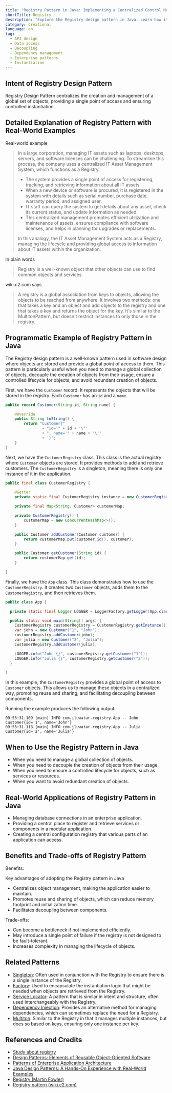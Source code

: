 ```yaml
---
title: "Registry Pattern in Java: Implementing a Centralized Control Mechanism for Java Objects"
shortTitle: Registry
description: "Explore the Registry design pattern in Java: Learn how it centralizes object management for improved access and control. Perfect for software developers and architects looking to optimize Java application architecture."
category: Creational
language: en
tag:
  - API design
  - Data access
  - Decoupling
  - Dependency management
  - Enterprise patterns
  - Instantiation
---
```


## Intent of Registry Design Pattern

Registry Design Pattern centralizes the creation and management of a global set of objects, providing a single point of access and ensuring controlled instantiation.

## Detailed Explanation of Registry Pattern with Real-World Examples

Real-world example

> In a large corporation, managing IT assets such as laptops, desktops, servers, and software licenses can be challenging. To streamline this process, the company uses a centralized IT Asset Management System, which functions as a Registry.
>
> * The system provides a single point of access for registering, tracking, and retrieving information about all IT assets.
> * When a new device or software is procured, it is registered in the system with details such as serial number, purchase date, warranty period, and assigned user.
> * IT staff can query the system to get details about any asset, check its current status, and update information as needed.
> * This centralized management promotes efficient utilization and maintenance of assets, ensures compliance with software licenses, and helps in planning for upgrades or replacements.
>
> In this analogy, the IT Asset Management System acts as a Registry, managing the lifecycle and providing global access to information about IT assets within the organization.

In plain words

> Registry is a well-known object that other objects can use to find common objects and services.

wiki.c2.com says

> A registry is a global association from keys to objects, allowing the objects to be reached from anywhere. It involves two methods: one that takes a key and an object and add objects to the registry and one that takes a key and returns the object for the key. It's similar to the MultitonPattern, but doesn't restrict instances to only those in the registry.

## Programmatic Example of Registry Pattern in Java

The Registry design pattern is a well-known pattern used in software design where objects are stored and provide a global point of access to them. This pattern is particularly useful when you need to manage a global collection of objects, decouple the creation of objects from their usage, ensure a controlled lifecycle for objects, and avoid redundant creation of objects.

First, we have the `Customer` record. It represents the objects that will be stored in the registry. Each `Customer` has an `id` and a `name`.

```java
public record Customer(String id, String name) {

    @Override
    public String toString() {
        return "Customer{"
                + "id='" + id + '\''
                + ", name='" + name + '\''
                + '}';
    }
}
```

Next, we have the `CustomerRegistry` class. This class is the actual registry where `Customer` objects are stored. It provides methods to add and retrieve customers. The `CustomerRegistry` is a singleton, meaning there is only one instance of it in the application.

```java
public final class CustomerRegistry {

    @Getter
    private static final CustomerRegistry instance = new CustomerRegistry();

    private final Map<String, Customer> customerMap;

    private CustomerRegistry() {
        customerMap = new ConcurrentHashMap<>();
    }

    public Customer addCustomer(Customer customer) {
        return customerMap.put(customer.id(), customer);
    }

    public Customer getCustomer(String id) {
        return customerMap.get(id);
    }

}
```

Finally, we have the `App` class. This class demonstrates how to use the `CustomerRegistry`. It creates two `Customer` objects, adds them to the `CustomerRegistry`, and then retrieves them.

```java
public class App {

  private static final Logger LOGGER = LoggerFactory.getLogger(App.class);

  public static void main(String[] args) {
    CustomerRegistry customerRegistry = CustomerRegistry.getInstance();
    var john = new Customer("1", "John");
    customerRegistry.addCustomer(john);
    var julia = new Customer("2", "Julia");
    customerRegistry.addCustomer(julia);

    LOGGER.info("John {}", customerRegistry.getCustomer("1"));
    LOGGER.info("Julia {}", customerRegistry.getCustomer("2"));
  }

}
```

In this example, the `CustomerRegistry` provides a global point of access to `Customer` objects. This allows us to manage these objects in a centralized way, promoting reuse and sharing, and facilitating decoupling between components.

Running the example produces the following output:

```
09:55:31.109 [main] INFO com.iluwatar.registry.App -- John Customer{id='1', name='John'}
09:55:31.113 [main] INFO com.iluwatar.registry.App -- Julia Customer{id='2', name='Julia'}
```

## When to Use the Registry Pattern in Java

* When you need to manage a global collection of objects.
* When you need to decouple the creation of objects from their usage.
* When you need to ensure a controlled lifecycle for objects, such as services or resources.
* When you want to avoid redundant creation of objects.

## Real-World Applications of Registry Pattern in Java

* Managing database connections in an enterprise application.
* Providing a central place to register and retrieve services or components in a modular application.
* Creating a central configuration registry that various parts of an application can access.

## Benefits and Trade-offs of Registry Pattern

Benefits:

Key advantages of adopting the Registry pattern in Java

* Centralizes object management, making the application easier to maintain.
* Promotes reuse and sharing of objects, which can reduce memory footprint and initialization time.
* Facilitates decoupling between components.

Trade-offs:

* Can become a bottleneck if not implemented efficiently.
* May introduce a single point of failure if the registry is not designed to be fault-tolerant.
* Increases complexity in managing the lifecycle of objects.

## Related Patterns

* [Singleton](https://java-design-patterns.com/patterns/singleton/): Often used in conjunction with the Registry to ensure there is a single instance of the Registry.
* [Factory](https://java-design-patterns.com/patterns/factory/): Used to encapsulate the instantiation logic that might be needed when objects are retrieved from the Registry.
* [Service Locator](https://java-design-patterns.com/patterns/service-locator/): A pattern that is similar in intent and structure, often used interchangeably with the Registry.
* [Dependency Injection](https://java-design-patterns.com/patterns/dependency-injection/): Provides an alternative method for managing dependencies, which can sometimes replace the need for a Registry.
* [Multiton](https://java-design-patterns.com/patterns/multiton/): Similar to the Registry in that it manages multiple instances, but does so based on keys, ensuring only one instance per key.

## References and Credits

* [Study about registry](https://runtimehub.com/p/jdp@20240509:registry/)
* [Design Patterns: Elements of Reusable Object-Oriented Software](https://amzn.to/3w0pvKI)
* [Patterns of Enterprise Application Architecture](https://amzn.to/3WfKBPR)
* [Java Design Patterns: A Hands-On Experience with Real-World Examples](https://amzn.to/3yhh525)
* [Registry (Martin Fowler)](https://www.martinfowler.com/eaaCatalog/registry.html)
* [Registry pattern (wiki.c2.com)](https://wiki.c2.com/?RegistryPattern)
